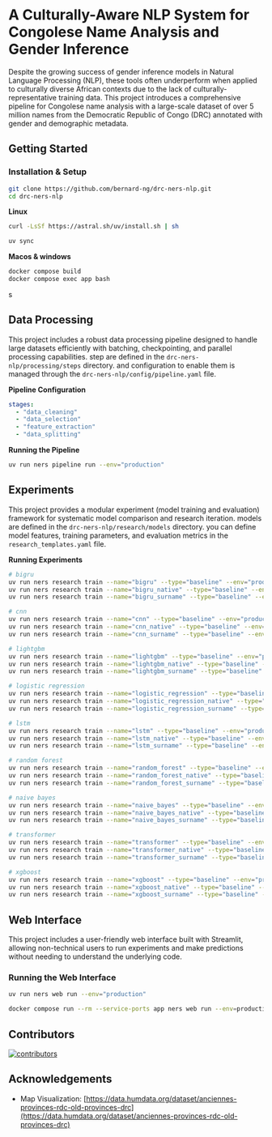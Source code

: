 # A Culturally-Aware NLP System for Congolese Name Analysis and Gender Inference

Despite the growing success of gender inference models in Natural Language Processing (NLP), these tools often
underperform when applied to culturally diverse African contexts due to the lack of culturally-representative training
data.
This project introduces a comprehensive pipeline for Congolese name analysis with a large-scale dataset of over 5
million names from the Democratic Republic of Congo (DRC) annotated with gender and demographic metadata.

## Getting Started

### Installation & Setup

```bash
git clone https://github.com/bernard-ng/drc-ners-nlp.git
cd drc-ners-nlp
```

**Linux**
```bash
curl -LsSf https://astral.sh/uv/install.sh | sh

uv sync
```

**Macos & windows**
```bash
docker compose build
docker compose exec app bash
```
s
## Data Processing

This project includes a robust data processing pipeline designed to handle large datasets efficiently with batching,
checkpointing, and parallel processing capabilities.
step are defined in the `drc-ners-nlp/processing/steps` directory. and configuration to enable them is managed through
the `drc-ners-nlp/config/pipeline.yaml` file.

**Pipeline Configuration**

```yaml
stages:
  - "data_cleaning"
  - "data_selection"
  - "feature_extraction"
  - "data_splitting"
```

**Running the Pipeline**

```bash
uv run ners pipeline run --env="production"
```

## Experiments

This project provides a modular experiment (model training and evaluation) framework for systematic model comparison and
research iteration. models are defined in the `drc-ners-nlp/research/models` directory.
you can define model features, training parameters, and evaluation metrics in the `research_templates.yaml` file.

**Running Experiments**

```bash
# bigru
uv run ners research train --name="bigru" --type="baseline" --env="production"
uv run ners research train --name="bigru_native" --type="baseline" --env="production"
uv run ners research train --name="bigru_surname" --type="baseline" --env="production"

# cnn
uv run ners research train --name="cnn" --type="baseline" --env="production"
uv run ners research train --name="cnn_native" --type="baseline" --env="production"
uv run ners research train --name="cnn_surname" --type="baseline" --env="production"

# lightgbm
uv run ners research train --name="lightgbm" --type="baseline" --env="production"
uv run ners research train --name="lightgbm_native" --type="baseline" --env="production"
uv run ners research train --name="lightgbm_surname" --type="baseline" --env="production"

# logistic regression
uv run ners research train --name="logistic_regression" --type="baseline" --env="production"
uv run ners research train --name="logistic_regression_native" --type="baseline" --env="production"
uv run ners research train --name="logistic_regression_surname" --type="baseline" --env="production"

# lstm
uv run ners research train --name="lstm" --type="baseline" --env="production"
uv run ners research train --name="lstm_native" --type="baseline" --env="production"
uv run ners research train --name="lstm_surname" --type="baseline" --env="production"

# random forest
uv run ners research train --name="random_forest" --type="baseline" --env="production"
uv run ners research train --name="random_forest_native" --type="baseline" --env="production"
uv run ners research train --name="random_forest_surname" --type="baseline" --env="production"

# naive bayes
uv run ners research train --name="naive_bayes" --type="baseline" --env="production"
uv run ners research train --name="naive_bayes_native" --type="baseline" --env="production"
uv run ners research train --name="naive_bayes_surname" --type="baseline" --env="production"

# transformer
uv run ners research train --name="transformer" --type="baseline" --env="production"
uv run ners research train --name="transformer_native" --type="baseline" --env="production"
uv run ners research train --name="transformer_surname" --type="baseline" --env="production"

# xgboost
uv run ners research train --name="xgboost" --type="baseline" --env="production"
uv run ners research train --name="xgboost_native" --type="baseline" --env="production"
uv run ners research train --name="xgboost_surname" --type="baseline" --env="production"
```

## Web Interface

This project includes a user-friendly web interface built with Streamlit, allowing non-technical users to run
experiments and make predictions without needing to understand the underlying code.

### Running the Web Interface

```bash
uv run ners web run --env="production"
```

```bash
docker compose run --rm --service-ports app ners web run --env=production
```

## Contributors

<a href="https://github.com/bernard-ng/drc-ners-nlp/graphs/contributors" title="show all contributors">
  <img src="https://contrib.rocks/image?repo=bernard-ng/drc-ners-nlp" alt="contributors"/>
</a>

## Acknowledgements
- Map Visualization: [https://data.humdata.org/dataset/anciennes-provinces-rdc-old-provinces-drc](https://data.humdata.org/dataset/anciennes-provinces-rdc-old-provinces-drc)
